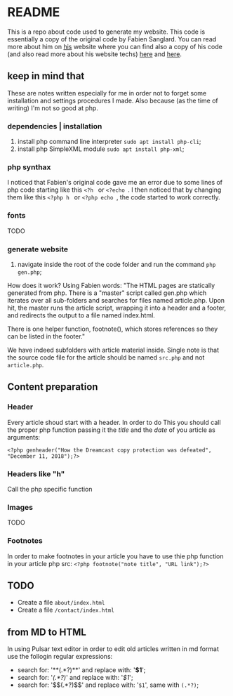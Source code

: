 # README

This is a repo about code used to generate my website. This code is essentially a copy of the original code by Fabien Sanglard.
You can read more about him on [his](https://fabiensanglard.net) website where you can find also a copy of his code (and also read more about his website techs) [here](https://fabiensanglard.net/ilike/index.html) and [here](https://fabiensanglard.net/html/index.html).




## keep in mind that

These are notes written especially for me in order not to forget some installation and settings procedures I made. Also because (as the time of writing) I'm not so good at php.

### dependencies | installation

1. install php command line interpreter `sudo apt install php-cli`;
2. install php SimpleXML module `sudo apt install php-xml`;

### php synthax

I noticed that Fabien's original code gave me an error due to some lines of php code starting like this `<?h ` or `<?echo `.
I then noticed that by changing them like this `<?php h ` or `<?php echo `, the code started to work correctly.

### fonts

TODO

### generate website

1. navigate inside the root of the code folder and run the command `php gen.php`;

How does it work? Using Fabien words: "The HTML pages are statically generated from php. There is a "master" script called gen.php which iterates over all sub-folders and searches for files named article.php. Upon hit, the master runs the article script, wrapping it into a header and a footer, and redirects the output to a file named index.html.

There is one helper function, footnote(), which stores references so they can be listed in the footer."

We have indeed subfolders with article material inside. Single note is that the source code file for the article should be named `src.php` and not `article.php`.

## Content preparation

### Header

Every article shoud start with a header. In order to do This you should call the proper php function passing it the _title_ and the _date_ of you article as arguments:

```
<?php genheader("How the Dreamcast copy protection was defeated", "December 11, 2018");?>
```

### Headers like "h"

Call the php specific function <?php h("my section title here");?>

### Images

TODO


### Footnotes

In order to make footnotes in your article you have to use thie php function in your article php src: `<?php footnote("note title", "URL link");?>`


## TODO

* Create a file `about/index.html`
* Create a file `/contact/index.html`

## from MD to HTML

In using Pulsar text editor in order to edit old articles written in md format use the follogin regular expressions:

* search for: '\*\*(.*?)\*\*' and replace with: '<b>$1</b>';
* search for: '_(.*?)_' and replace with: '<i>$1</i>';
* search for: '\$\$(.*?)\$\$' and replace with: '<code>$1</code>', same with `(.*?)`;
